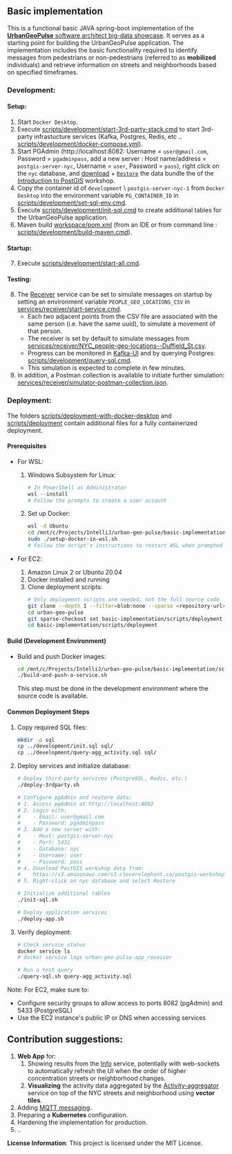 ## Basic implementation

This is a functional basic JAVA spring-boot implementation of the [**UrbanGeoPulse** software architect big-data showcase](../README.md).
It serves as a starting point for building the UrbanGeoPulse application. The implementation includes the basic functionality required to identify messages from pedestrians or non-pedestrians (referred to as **mobilized** individuals) and retrieve information on streets and neighborhoods based on specified timeframes.

### Development:

#### Setup:

1. Start `Docker Desktop`.
2. Execute [scripts/development/start-3rd-party-stack.cmd](scripts/development/start-3rd-party-stack.cmd) to start 3rd-party infrastucture services (Kafka, Postgres, Redis, etc .. [scripts/development/docker-compose.yml](scripts/development/docker-compose.yml)).
3. Start PGAdmin (http://localhost:8082: Username = `user@gmail.com`, Password = `pgadminpass`, add a new server : Host name/address = `postgis-server-nyc`, Username = `user`, Password = `pass`), right click on the `nyc` database, and [download](https://s3.amazonaws.com/s3.cleverelephant.ca/postgis-workshop-2020.zip) + [`Restore`](https://postgis.net/workshops/postgis-intro/loading_data.html) the data bundle the of the [Introduction to PostGIS](https://postgis.net/workshops/postgis-intro) workshop.
4. Copy the container id of `development` \ `postgis-server-nyc-1` from `Docker Desktop` into the environment variable `PG_CONTAINER_ID` in [scripts/development/set-sql-env.cmd](scripts/development/set-sql-env.cmd).
5. Execute [scripts/development/init-sql.cmd](scripts/development/init-sql.cmd) to create additional tables for the UrbanGeoPulse application.
6. Maven build [workspace/pom.xml](workspace/pom.xml) (from an IDE or from command line : [scripts/development/build-maven.cmd](scripts/development/build-maven.cmd)).

#### Startup:

7. Execute [scripts/development/start-all.cmd](scripts/development/start-all.cmd).

#### Testing:

8. The [Receiver](services) service can be set to simulate messages on startup by setting an environment variable `PEOPLE_GEO_LOCATIONS_CSV` in [services/receiver/start-service.cmd](services/receiver/start-service.cmd).
   - Each two adjacent points from the CSV file are associated with the same person (i.e. have the same uuid), to simulate a movement of that person.
   - The receiver is set by default to simulate messages from [services/receiver/NYC_people-geo-locations--Duffield_St.csv](services/receiver/NYC_people-geo-locations--Duffield_St.csv).
   - Progress can be monitored in [Kafka-UI](http://localhost:7070/ui/clusters/kafka-broker/consumer-groups) and by querying Postgres: [scripts/development/query-sql.cmd](scripts/development/query-sql.cmd).
   - This simulation is expected to complete in few minutes.
9. In addition, a Postman collection is available to initiate further simulation: [services/receiver/simulator-postman-collection.json](services/receiver/simulator-postman-collection.json).

### Deployment:

The folders [scripts/deployment-with-docker-desktop](scripts/deployment-with-docker-desktop) and [scripts/deployment](scripts/deployment) contain additional files for a fully containerized deployment.

#### Prerequisites

- For WSL:

  1. Windows Subsystem for Linux:

     ```powershell
     # In PowerShell as Administrator
     wsl --install
     # Follow the prompts to create a user account
     ```

  2. Set up Docker:
     ```bash
     wsl -d Ubuntu
     cd /mnt/c/Projects/IntelliJ/urban-geo-pulse/basic-implementation/scripts/deployment
     sudo ./setup-docker-in-wsl.sh
     # Follow the script's instructions to restart WSL when prompted
     ```

- For EC2:
  1. Amazon Linux 2 or Ubuntu 20.04
  2. Docker installed and running
  3. Clone deployment scripts:
     ```bash
     # Only deployment scripts are needed, not the full source code
     git clone --depth 1 --filter=blob:none --sparse <repository-url>
     cd urban-geo-pulse
     git sparse-checkout set basic-implementation/scripts/deployment
     cd basic-implementation/scripts/deployment
     ```

#### Build (Development Environment)

- Build and push Docker images:
  ```bash
  cd /mnt/c/Projects/IntelliJ/urban-geo-pulse/basic-implementation/scripts/deployment
  ./build-and-push-a-service.sh
  ```
  This step must be done in the development environment where the source code is available.

#### Common Deployment Steps

1. Copy required SQL files:

   ```bash
   mkdir -p sql
   cp ../development/init.sql sql/
   cp ../development/query-agg_activity.sql sql/
   ```

2. Deploy services and initialize database:

   ```bash
   # Deploy third-party services (PostgreSQL, Redis, etc.)
   ./deploy-3rdparty.sh

   # Configure pgAdmin and restore data:
   # 1. Access pgAdmin at http://localhost:8082
   # 2. Login with:
   #    - Email: user@gmail.com
   #    - Password: pgadminpass
   # 3. Add a new server with:
   #    - Host: postgis-server-nyc
   #    - Port: 5432
   #    - Database: nyc
   #    - Username: user
   #    - Password: pass
   # 4. Download PostGIS workshop data from:
   #    https://s3.amazonaws.com/s3.cleverelephant.ca/postgis-workshop-2020.zip
   # 5. Right-click on nyc database and select Restore

   # Initialize additional tables
   ./init-sql.sh

   # Deploy application services
   ./deploy-app.sh
   ```

3. Verify deployment:

   ```bash
   # Check service status
   docker service ls
   # docker service logs urban-geo-pulse-app_receiver

   # Run a test query
   ./query-sql.sh query-agg_activity.sql
   ```

Note: For EC2, make sure to:

- Configure security groups to allow access to ports 8082 (pgAdmin) and 5433 (PostgreSQL)
- Use the EC2 instance's public IP or DNS when accessing services

## Contribution suggestions:

1. **Web App** for:
   1. Showing results from the [Info](services/info/readme.md) service, potentially with web-sockets to automatically refresh the UI when the order of higher concentration streets or neighborhood changes.
   2. **Visualizing** the activity data aggregated by the [Activity-aggregator](services/activity-aggregator/readme) service on top of the NYC streets and neighborhood using **vector tiles**.
2. Adding [MQTT messaging](../architecture/architecture-document-phase-1-REST.md#messaging).
3. Preparing a **Kubernetes** configuration.
4. Hardening the implementation for production.
5. ..

**License Information**: This project is licensed under the MIT License.

